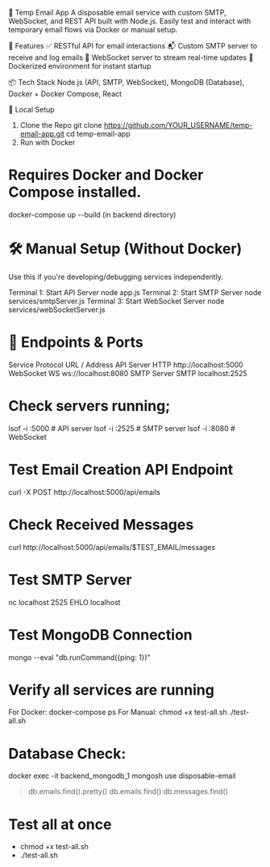 📧 Temp Email App
A disposable email service with custom SMTP, WebSocket, and REST API built with Node.js. Easily test and interact with temporary email flows via Docker or manual setup.

🚀 Features
✅ RESTful API for email interactions
📬 Custom SMTP server to receive and log emails
🔌 WebSocket server to stream real-time updates
🐳 Dockerized environment for instant startup

📦 Tech Stack
Node.js (API, SMTP, WebSocket), MongoDB (Database), Docker + Docker Compose, React

🧪 Local Setup
1. Clone the Repo
git clone https://github.com/YOUR_USERNAME/temp-email-app.git
cd temp-email-app
2. Run with Docker
# Requires Docker and Docker Compose installed.
docker-compose up --build (in backend directory)
# 🛠 Manual Setup (Without Docker)
Use this if you're developing/debugging services independently.

Terminal 1: Start API Server
node app.js
Terminal 2: Start SMTP Server
node services/smtpServer.js
Terminal 3: Start WebSocket Server
node services/webSocketServer.js

<!-- To start all servers -->
<!-- npm start - to start all servers --> 

# 🔗 Endpoints & Ports
Service	Protocol	URL / Address
API Server	HTTP	http://localhost:5000
WebSocket	WS	ws://localhost:8080
SMTP Server	SMTP	localhost:2525

# Check servers running;
lsof -i :5000  # API server
lsof -i :2525  # SMTP server
lsof -i :8080  # WebSocket

# Test Email Creation API Endpoint
curl -X POST http://localhost:5000/api/emails
# Check Received Messages
curl http://localhost:5000/api/emails/$TEST_EMAIL/messages

# Test SMTP Server
nc localhost 2525
EHLO localhost

# Test MongoDB Connection
mongo --eval "db.runCommand({ping: 1})"

# Verify all services are running
For Docker: 
    docker-compose ps
For Manual:
    chmod +x test-all.sh
    ./test-all.sh

# Database Check:
docker exec -it backend_mongodb_1 mongosh
use disposable-email
> db.emails.find().pretty()
> db.emails.find()
> db.messages.find()

# Test all at once
- chmod +x test-all.sh
- ./test-all.sh

